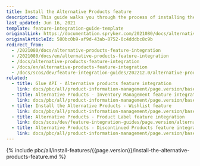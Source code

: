 ```yaml
---
title: Install the Alternative Products feature
description: This guide walks you through the process of installing the Alternative Products feature into your project.
last_updated: Jun 16, 2021
template: feature-integration-guide-template
originalLink: https://documentation.spryker.com/2021080/docs/alternative-products-feature-integration
originalArticleId: 580bc0b9-af9d-43ab-8752-0c4dddbc8c9b
redirect_from:
  - /2021080/docs/alternative-products-feature-integration
  - /2021080/docs/en/alternative-products-feature-integration
  - /docs/alternative-products-feature-integration
  - /docs/en/alternative-products-feature-integration
  - /docs/scos/dev/feature-integration-guides/202212.0/alternative-products-feature-integration.html
related:
  - title: Glue API - Alternative products feature integration
    link: docs/pbc/all/product-information-management/page.version/base-shop/install-and-upgrade/install-glue-api/install-the-alternative-products-glue-api.html
  - title: Alternative Products - Inventory Management feature integration
    link: docs/pbc/all/product-information-management/page.version/base-shop/install-and-upgrade/install-features/install-the-alternative-products-inventory-management-feature.html
  - title: Install the Alternative Products - Wishlist feature
    link: docs/pbc/all/product-information-management/page.version/base-shop/install-and-upgrade/install-features/install-the-alternative-products-wishlist-feature.html
  - title: Alternative Products - Product Label feature integration
    link: docs/scos/dev/feature-integration-guides/page.version/alternative-products-product-label-feature-integration.html
  - title: Alternative Products - Discontinued Products feature integration
    link: docs/pbc/all/product-information-management/page.version/base-shop/install-and-upgrade/install-features/install-the-alternative-products-discontinued-products-feature.html
---
```


{% include pbc/all/install-features/{{page.version}}/install-the-alternative-products-feature.md %} <!-- To edit, see /_includes/pbc/all/install-features/202212.0/install-the-alternative-products-feature.md -->
